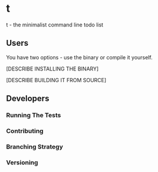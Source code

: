 # t

t - the minimalist command line todo list

## Users

You have two options - use the binary or compile it yourself.

[DESCRIBE INSTALLING THE BINARY]

[DESCRIBE BUILDING IT FROM SOURCE]

## Developers

### Running The Tests

### Contributing

### Branching Strategy

### Versioning